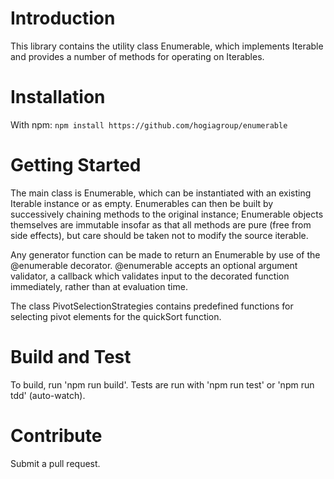 # Introduction 
This library contains the utility class Enumerable<T>, which implements Iterable<T> and provides a number of methods for
operating on Iterables.

# Installation
With npm: `npm install https://github.com/hogiagroup/enumerable`

# Getting Started
The main class is Enumerable, which can be instantiated with an existing Iterable instance or as empty. Enumerables can then be built by successively chaining methods to the original instance; Enumerable objects themselves are immutable insofar as that all methods are pure (free from side effects), but care should be taken not to modify the source iterable.

Any generator function can be made to return an Enumerable by use of the @enumerable decorator. @enumerable accepts an optional argument validator, a callback which validates input to the decorated function immediately, rather than at evaluation time.

The class PivotSelectionStrategies contains predefined functions for selecting pivot elements for the quickSort function.

# Build and Test
To build, run 'npm run build'. Tests are run with 'npm run test' or 'npm run tdd' (auto-watch).

# Contribute
Submit a pull request.
